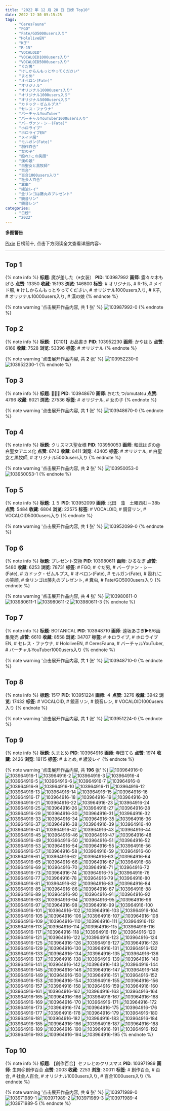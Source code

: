 ```yaml
---
title: "2022 年 12 月 28 日 日榜 Top10"
date: 2022-12-30 05:15:25
tags:
    - "CeresFauna"
    - "FGO"
    - "Fate/GO5000users入り"
    - "HololiveEN"
    - "K子"
    - "R-15"
    - "VOCALOID"
    - "VOCALOID1000users入り"
    - "VOCALOID5000users入り"
    - "ぐだ男"
    - "けしからんもっとやってください"
    - "まとめ"
    - "オベロン(Fate)"
    - "オリジナル"
    - "オリジナル10000users入り"
    - "オリジナル1000users入り"
    - "オリジナル5000users入り"
    - "カドック・ゼムルプス"
    - "セレス・ファウナ"
    - "バーチャルYouTuber"
    - "バーチャルYouTuber1000users入り"
    - "バーヴァン・シー(Fate)"
    - "ホロライブ"
    - "ホロライブEN"
    - "メイド服"
    - "モルガン(Fate)"
    - "創作百合"
    - "女の子"
    - "殴れ!この笑顔"
    - "漢の娘"
    - "白聖女と黒牧師"
    - "百合"
    - "百合1000users入り"
    - "社会人百合"
    - "糞虫"
    - "綾波レイ"
    - "金リンゴは藤丸のプレゼント"
    - "鏡音リン"
    - "鏡音レン"
categories:
    - "日榜"
    - "2022"
---
```


<i class="fa fa-triangle-exclamation"></i>**多图警告**<i class="fa fa-triangle-exclamation"></i>

[Pixiv](https://www.pixiv.net/) 日榜前十, 点击下方阅读全文查看详细内容~

<!-- more -->

---

## Top 1

{% note info %}
**标题**: 魔が差した（※女装）
**PID**: 103987992 **画师**: 露々々木もげら
**点赞**: 13350 **收藏**: 15193 **浏览**: 146800
**标签**: # オリジナル, # R-15, # メイド服, # けしからんもっとやってください, # オリジナル1000users入り, # K子, # オリジナル10000users入り, # 漢の娘
{% endnote %}

{% note warning '点击展开作品内容, 共 **1** 张' %}
![103987992-0](https://i.pixiv.re/img-original/img/2022/12/28/15/35/26/103987992_p0.jpg)
{% endnote %}

## Top 2

{% note info %}
**标题**: 【C101】お品書き
**PID**: 103952230 **画师**: かやはら
**点赞**: 6166 **收藏**: 7528 **浏览**: 53396
**标签**: # オリジナル
{% endnote %}

{% note warning '点击展开作品内容, 共 **2** 张' %}
![103952230-0](https://i.pixiv.re/img-original/img/2022/12/27/02/07/09/103952230_p0.jpg)
![103952230-1](https://i.pixiv.re/img-original/img/2022/12/27/02/07/09/103952230_p1.jpg)
{% endnote %}

## Top 3

{% note info %}
**标题**: 💖💖💖
**PID**: 103948670 **画师**: おむたつ/omutatsu
**点赞**: 4796 **收藏**: 6021 **浏览**: 27536
**标签**: # オリジナル, # 女の子
{% endnote %}

{% note warning '点击展开作品内容, 共 **1** 张' %}
![103948670-0](https://i.pixiv.re/img-original/img/2022/12/27/00/00/11/103948670_p0.jpg)
{% endnote %}

## Top 4

{% note info %}
**标题**: クリスマス聖女様
**PID**: 103950053 **画师**: 和武はざの@白聖女アニメ化
**点赞**: 6743 **收藏**: 8411 **浏览**: 43405
**标签**: # オリジナル, # 白聖女と黒牧師, # オリジナル5000users入り
{% endnote %}

{% note warning '点击展开作品内容, 共 **2** 张' %}
![103950053-0](https://i.pixiv.re/img-original/img/2022/12/27/00/34/26/103950053_p0.jpg)
![103950053-1](https://i.pixiv.re/img-original/img/2022/12/27/00/34/26/103950053_p1.jpg)
{% endnote %}

## Top 5

{% note info %}
**标题**: １５
**PID**: 103952099 **画师**: 北田　藻　土曜西む－38b
**点赞**: 5484 **收藏**: 6804 **浏览**: 22575
**标签**: # VOCALOID, # 鏡音リン, # VOCALOID5000users入り
{% endnote %}

{% note warning '点击展开作品内容, 共 **1** 张' %}
![103952099-0](https://i.pixiv.re/img-original/img/2022/12/27/02/00/00/103952099_p0.jpg)
{% endnote %}

## Top 6

{% note info %}
**标题**: プレゼント交換
**PID**: 103980611 **画师**: ひるなぎ
**点赞**: 5480 **收藏**: 6253 **浏览**: 78731
**标签**: # FGO, # ぐだ男, # バーヴァン・シー(Fate), # カドック・ゼムルプス, # オベロン(Fate), # モルガン(Fate), # 殴れ!この笑顔, # 金リンゴは藤丸のプレゼント, # 糞虫, # Fate/GO5000users入り
{% endnote %}

{% note warning '点击展开作品内容, 共 **4** 张' %}
![103980611-0](https://i.pixiv.re/img-original/img/2022/12/28/06/00/02/103980611_p0.jpg)
![103980611-1](https://i.pixiv.re/img-original/img/2022/12/28/06/00/02/103980611_p1.jpg)
![103980611-2](https://i.pixiv.re/img-original/img/2022/12/28/06/00/02/103980611_p2.jpg)
![103980611-3](https://i.pixiv.re/img-original/img/2022/12/28/06/00/02/103980611_p3.jpg)
{% endnote %}

## Top 7

{% note info %}
**标题**: BOTANICAL
**PID**: 103948710 **画师**: 遠坂あさぎ▶8/6画集発売
**点赞**: 6610 **收藏**: 8558 **浏览**: 34707
**标签**: # ホロライブ, # ホロライブEN, # セレス・ファウナ, # HololiveEN, # CeresFauna, # バーチャルYouTuber, # バーチャルYouTuber1000users入り
{% endnote %}

{% note warning '点击展开作品内容, 共 **1** 张' %}
![103948710-0](https://i.pixiv.re/img-original/img/2022/12/27/00/00/19/103948710_p0.jpg)
{% endnote %}

## Top 8

{% note info %}
**标题**: 15♡
**PID**: 103951224 **画师**: ４
**点赞**: 3276 **收藏**: 3942 **浏览**: 17432
**标签**: # VOCALOID, # 鏡音リン, # 鏡音レン, # VOCALOID1000users入り
{% endnote %}

{% note warning '点击展开作品内容, 共 **1** 张' %}
![103951224-0](https://i.pixiv.re/img-original/img/2022/12/27/01/18/47/103951224_p0.png)
{% endnote %}

## Top 9

{% note info %}
**标题**: 久まとめ
**PID**: 103964916 **画师**: 寺田てら
**点赞**: 1974 **收藏**: 2426 **浏览**: 18115
**标签**: # まとめ, # 綾波レイ
{% endnote %}

{% note warning '点击展开作品内容, 共 **196** 张' %}
![103964916-0](https://i.pixiv.re/img-original/img/2022/12/27/17/55/55/103964916_p0.jpg)
![103964916-1](https://i.pixiv.re/img-original/img/2022/12/27/17/55/55/103964916_p1.jpg)
![103964916-2](https://i.pixiv.re/img-original/img/2022/12/27/17/55/55/103964916_p2.jpg)
![103964916-3](https://i.pixiv.re/img-original/img/2022/12/27/17/55/55/103964916_p3.jpg)
![103964916-4](https://i.pixiv.re/img-original/img/2022/12/27/17/55/55/103964916_p4.jpg)
![103964916-5](https://i.pixiv.re/img-original/img/2022/12/27/17/55/55/103964916_p5.jpg)
![103964916-6](https://i.pixiv.re/img-original/img/2022/12/27/17/55/55/103964916_p6.jpg)
![103964916-7](https://i.pixiv.re/img-original/img/2022/12/27/17/55/55/103964916_p7.jpg)
![103964916-8](https://i.pixiv.re/img-original/img/2022/12/27/17/55/55/103964916_p8.jpg)
![103964916-9](https://i.pixiv.re/img-original/img/2022/12/27/17/55/55/103964916_p9.jpg)
![103964916-10](https://i.pixiv.re/img-original/img/2022/12/27/17/55/55/103964916_p10.jpg)
![103964916-11](https://i.pixiv.re/img-original/img/2022/12/27/17/55/55/103964916_p11.jpg)
![103964916-12](https://i.pixiv.re/img-original/img/2022/12/27/17/55/55/103964916_p12.jpg)
![103964916-13](https://i.pixiv.re/img-original/img/2022/12/27/17/55/55/103964916_p13.jpg)
![103964916-14](https://i.pixiv.re/img-original/img/2022/12/27/17/55/55/103964916_p14.jpg)
![103964916-15](https://i.pixiv.re/img-original/img/2022/12/27/17/55/55/103964916_p15.jpg)
![103964916-16](https://i.pixiv.re/img-original/img/2022/12/27/17/55/55/103964916_p16.jpg)
![103964916-17](https://i.pixiv.re/img-original/img/2022/12/27/17/55/55/103964916_p17.jpg)
![103964916-18](https://i.pixiv.re/img-original/img/2022/12/27/17/55/55/103964916_p18.jpg)
![103964916-19](https://i.pixiv.re/img-original/img/2022/12/27/17/55/55/103964916_p19.jpg)
![103964916-20](https://i.pixiv.re/img-original/img/2022/12/27/17/55/55/103964916_p20.jpg)
![103964916-21](https://i.pixiv.re/img-original/img/2022/12/27/17/55/55/103964916_p21.jpg)
![103964916-22](https://i.pixiv.re/img-original/img/2022/12/27/17/55/55/103964916_p22.jpg)
![103964916-23](https://i.pixiv.re/img-original/img/2022/12/27/17/55/55/103964916_p23.jpg)
![103964916-24](https://i.pixiv.re/img-original/img/2022/12/27/17/55/55/103964916_p24.jpg)
![103964916-25](https://i.pixiv.re/img-original/img/2022/12/27/17/55/55/103964916_p25.jpg)
![103964916-26](https://i.pixiv.re/img-original/img/2022/12/27/17/55/55/103964916_p26.jpg)
![103964916-27](https://i.pixiv.re/img-original/img/2022/12/27/17/55/55/103964916_p27.jpg)
![103964916-28](https://i.pixiv.re/img-original/img/2022/12/27/17/55/55/103964916_p28.jpg)
![103964916-29](https://i.pixiv.re/img-original/img/2022/12/27/17/55/55/103964916_p29.jpg)
![103964916-30](https://i.pixiv.re/img-original/img/2022/12/27/17/55/55/103964916_p30.jpg)
![103964916-31](https://i.pixiv.re/img-original/img/2022/12/27/17/55/55/103964916_p31.jpg)
![103964916-32](https://i.pixiv.re/img-original/img/2022/12/27/17/55/55/103964916_p32.jpg)
![103964916-33](https://i.pixiv.re/img-original/img/2022/12/27/17/55/55/103964916_p33.jpg)
![103964916-34](https://i.pixiv.re/img-original/img/2022/12/27/17/55/55/103964916_p34.jpg)
![103964916-35](https://i.pixiv.re/img-original/img/2022/12/27/17/55/55/103964916_p35.jpg)
![103964916-36](https://i.pixiv.re/img-original/img/2022/12/27/17/55/55/103964916_p36.jpg)
![103964916-37](https://i.pixiv.re/img-original/img/2022/12/27/17/55/55/103964916_p37.jpg)
![103964916-38](https://i.pixiv.re/img-original/img/2022/12/27/17/55/55/103964916_p38.jpg)
![103964916-39](https://i.pixiv.re/img-original/img/2022/12/27/17/55/55/103964916_p39.jpg)
![103964916-40](https://i.pixiv.re/img-original/img/2022/12/27/17/55/55/103964916_p40.jpg)
![103964916-41](https://i.pixiv.re/img-original/img/2022/12/27/17/55/55/103964916_p41.jpg)
![103964916-42](https://i.pixiv.re/img-original/img/2022/12/27/17/55/55/103964916_p42.jpg)
![103964916-43](https://i.pixiv.re/img-original/img/2022/12/27/17/55/55/103964916_p43.jpg)
![103964916-44](https://i.pixiv.re/img-original/img/2022/12/27/17/55/55/103964916_p44.jpg)
![103964916-45](https://i.pixiv.re/img-original/img/2022/12/27/17/55/55/103964916_p45.jpg)
![103964916-46](https://i.pixiv.re/img-original/img/2022/12/27/17/55/55/103964916_p46.jpg)
![103964916-47](https://i.pixiv.re/img-original/img/2022/12/27/17/55/55/103964916_p47.jpg)
![103964916-48](https://i.pixiv.re/img-original/img/2022/12/27/17/55/55/103964916_p48.jpg)
![103964916-49](https://i.pixiv.re/img-original/img/2022/12/27/17/55/55/103964916_p49.jpg)
![103964916-50](https://i.pixiv.re/img-original/img/2022/12/27/17/55/55/103964916_p50.jpg)
![103964916-51](https://i.pixiv.re/img-original/img/2022/12/27/17/55/55/103964916_p51.jpg)
![103964916-52](https://i.pixiv.re/img-original/img/2022/12/27/17/55/55/103964916_p52.jpg)
![103964916-53](https://i.pixiv.re/img-original/img/2022/12/27/17/55/55/103964916_p53.jpg)
![103964916-54](https://i.pixiv.re/img-original/img/2022/12/27/17/55/55/103964916_p54.jpg)
![103964916-55](https://i.pixiv.re/img-original/img/2022/12/27/17/55/55/103964916_p55.jpg)
![103964916-56](https://i.pixiv.re/img-original/img/2022/12/27/17/55/55/103964916_p56.jpg)
![103964916-57](https://i.pixiv.re/img-original/img/2022/12/27/17/55/55/103964916_p57.jpg)
![103964916-58](https://i.pixiv.re/img-original/img/2022/12/27/17/55/55/103964916_p58.jpg)
![103964916-59](https://i.pixiv.re/img-original/img/2022/12/27/17/55/55/103964916_p59.jpg)
![103964916-60](https://i.pixiv.re/img-original/img/2022/12/27/17/55/55/103964916_p60.jpg)
![103964916-61](https://i.pixiv.re/img-original/img/2022/12/27/17/55/55/103964916_p61.jpg)
![103964916-62](https://i.pixiv.re/img-original/img/2022/12/27/17/55/55/103964916_p62.jpg)
![103964916-63](https://i.pixiv.re/img-original/img/2022/12/27/17/55/55/103964916_p63.jpg)
![103964916-64](https://i.pixiv.re/img-original/img/2022/12/27/17/55/55/103964916_p64.jpg)
![103964916-65](https://i.pixiv.re/img-original/img/2022/12/27/17/55/55/103964916_p65.jpg)
![103964916-66](https://i.pixiv.re/img-original/img/2022/12/27/17/55/55/103964916_p66.jpg)
![103964916-67](https://i.pixiv.re/img-original/img/2022/12/27/17/55/55/103964916_p67.jpg)
![103964916-68](https://i.pixiv.re/img-original/img/2022/12/27/17/55/55/103964916_p68.jpg)
![103964916-69](https://i.pixiv.re/img-original/img/2022/12/27/17/55/55/103964916_p69.jpg)
![103964916-70](https://i.pixiv.re/img-original/img/2022/12/27/17/55/55/103964916_p70.jpg)
![103964916-71](https://i.pixiv.re/img-original/img/2022/12/27/17/55/55/103964916_p71.jpg)
![103964916-72](https://i.pixiv.re/img-original/img/2022/12/27/17/55/55/103964916_p72.jpg)
![103964916-73](https://i.pixiv.re/img-original/img/2022/12/27/17/55/55/103964916_p73.jpg)
![103964916-74](https://i.pixiv.re/img-original/img/2022/12/27/17/55/55/103964916_p74.jpg)
![103964916-75](https://i.pixiv.re/img-original/img/2022/12/27/17/55/55/103964916_p75.jpg)
![103964916-76](https://i.pixiv.re/img-original/img/2022/12/27/17/55/55/103964916_p76.jpg)
![103964916-77](https://i.pixiv.re/img-original/img/2022/12/27/17/55/55/103964916_p77.jpg)
![103964916-78](https://i.pixiv.re/img-original/img/2022/12/27/17/55/55/103964916_p78.jpg)
![103964916-79](https://i.pixiv.re/img-original/img/2022/12/27/17/55/55/103964916_p79.jpg)
![103964916-80](https://i.pixiv.re/img-original/img/2022/12/27/17/55/55/103964916_p80.jpg)
![103964916-81](https://i.pixiv.re/img-original/img/2022/12/27/17/55/55/103964916_p81.jpg)
![103964916-82](https://i.pixiv.re/img-original/img/2022/12/27/17/55/55/103964916_p82.jpg)
![103964916-83](https://i.pixiv.re/img-original/img/2022/12/27/17/55/55/103964916_p83.jpg)
![103964916-84](https://i.pixiv.re/img-original/img/2022/12/27/17/55/55/103964916_p84.jpg)
![103964916-85](https://i.pixiv.re/img-original/img/2022/12/27/17/55/55/103964916_p85.jpg)
![103964916-86](https://i.pixiv.re/img-original/img/2022/12/27/17/55/55/103964916_p86.jpg)
![103964916-87](https://i.pixiv.re/img-original/img/2022/12/27/17/55/55/103964916_p87.jpg)
![103964916-88](https://i.pixiv.re/img-original/img/2022/12/27/17/55/55/103964916_p88.jpg)
![103964916-89](https://i.pixiv.re/img-original/img/2022/12/27/17/55/55/103964916_p89.jpg)
![103964916-90](https://i.pixiv.re/img-original/img/2022/12/27/17/55/55/103964916_p90.jpg)
![103964916-91](https://i.pixiv.re/img-original/img/2022/12/27/17/55/55/103964916_p91.jpg)
![103964916-92](https://i.pixiv.re/img-original/img/2022/12/27/17/55/55/103964916_p92.jpg)
![103964916-93](https://i.pixiv.re/img-original/img/2022/12/27/17/55/55/103964916_p93.jpg)
![103964916-94](https://i.pixiv.re/img-original/img/2022/12/27/17/55/55/103964916_p94.jpg)
![103964916-95](https://i.pixiv.re/img-original/img/2022/12/27/17/55/55/103964916_p95.jpg)
![103964916-96](https://i.pixiv.re/img-original/img/2022/12/27/17/55/55/103964916_p96.jpg)
![103964916-97](https://i.pixiv.re/img-original/img/2022/12/27/17/55/55/103964916_p97.jpg)
![103964916-98](https://i.pixiv.re/img-original/img/2022/12/27/17/55/55/103964916_p98.jpg)
![103964916-99](https://i.pixiv.re/img-original/img/2022/12/27/17/55/55/103964916_p99.jpg)
![103964916-100](https://i.pixiv.re/img-original/img/2022/12/27/17/55/55/103964916_p100.jpg)
![103964916-101](https://i.pixiv.re/img-original/img/2022/12/27/17/55/55/103964916_p101.jpg)
![103964916-102](https://i.pixiv.re/img-original/img/2022/12/27/17/55/55/103964916_p102.jpg)
![103964916-103](https://i.pixiv.re/img-original/img/2022/12/27/17/55/55/103964916_p103.jpg)
![103964916-104](https://i.pixiv.re/img-original/img/2022/12/27/17/55/55/103964916_p104.jpg)
![103964916-105](https://i.pixiv.re/img-original/img/2022/12/27/17/55/55/103964916_p105.jpg)
![103964916-106](https://i.pixiv.re/img-original/img/2022/12/27/17/55/55/103964916_p106.jpg)
![103964916-107](https://i.pixiv.re/img-original/img/2022/12/27/17/55/55/103964916_p107.jpg)
![103964916-108](https://i.pixiv.re/img-original/img/2022/12/27/17/55/55/103964916_p108.jpg)
![103964916-109](https://i.pixiv.re/img-original/img/2022/12/27/17/55/55/103964916_p109.jpg)
![103964916-110](https://i.pixiv.re/img-original/img/2022/12/27/17/55/55/103964916_p110.jpg)
![103964916-111](https://i.pixiv.re/img-original/img/2022/12/27/17/55/55/103964916_p111.jpg)
![103964916-112](https://i.pixiv.re/img-original/img/2022/12/27/17/55/55/103964916_p112.jpg)
![103964916-113](https://i.pixiv.re/img-original/img/2022/12/27/17/55/55/103964916_p113.jpg)
![103964916-114](https://i.pixiv.re/img-original/img/2022/12/27/17/55/55/103964916_p114.jpg)
![103964916-115](https://i.pixiv.re/img-original/img/2022/12/27/17/55/55/103964916_p115.jpg)
![103964916-116](https://i.pixiv.re/img-original/img/2022/12/27/17/55/55/103964916_p116.jpg)
![103964916-117](https://i.pixiv.re/img-original/img/2022/12/27/17/55/55/103964916_p117.jpg)
![103964916-118](https://i.pixiv.re/img-original/img/2022/12/27/17/55/55/103964916_p118.jpg)
![103964916-119](https://i.pixiv.re/img-original/img/2022/12/27/17/55/55/103964916_p119.jpg)
![103964916-120](https://i.pixiv.re/img-original/img/2022/12/27/17/55/55/103964916_p120.jpg)
![103964916-121](https://i.pixiv.re/img-original/img/2022/12/27/17/55/55/103964916_p121.jpg)
![103964916-122](https://i.pixiv.re/img-original/img/2022/12/27/17/55/55/103964916_p122.jpg)
![103964916-123](https://i.pixiv.re/img-original/img/2022/12/27/17/55/55/103964916_p123.jpg)
![103964916-124](https://i.pixiv.re/img-original/img/2022/12/27/17/55/55/103964916_p124.jpg)
![103964916-125](https://i.pixiv.re/img-original/img/2022/12/27/17/55/55/103964916_p125.jpg)
![103964916-126](https://i.pixiv.re/img-original/img/2022/12/27/17/55/55/103964916_p126.jpg)
![103964916-127](https://i.pixiv.re/img-original/img/2022/12/27/17/55/55/103964916_p127.jpg)
![103964916-128](https://i.pixiv.re/img-original/img/2022/12/27/17/55/55/103964916_p128.jpg)
![103964916-129](https://i.pixiv.re/img-original/img/2022/12/27/17/55/55/103964916_p129.jpg)
![103964916-130](https://i.pixiv.re/img-original/img/2022/12/27/17/55/55/103964916_p130.jpg)
![103964916-131](https://i.pixiv.re/img-original/img/2022/12/27/17/55/55/103964916_p131.jpg)
![103964916-132](https://i.pixiv.re/img-original/img/2022/12/27/17/55/55/103964916_p132.jpg)
![103964916-133](https://i.pixiv.re/img-original/img/2022/12/27/17/55/55/103964916_p133.jpg)
![103964916-134](https://i.pixiv.re/img-original/img/2022/12/27/17/55/55/103964916_p134.jpg)
![103964916-135](https://i.pixiv.re/img-original/img/2022/12/27/17/55/55/103964916_p135.jpg)
![103964916-136](https://i.pixiv.re/img-original/img/2022/12/27/17/55/55/103964916_p136.jpg)
![103964916-137](https://i.pixiv.re/img-original/img/2022/12/27/17/55/55/103964916_p137.jpg)
![103964916-138](https://i.pixiv.re/img-original/img/2022/12/27/17/55/55/103964916_p138.jpg)
![103964916-139](https://i.pixiv.re/img-original/img/2022/12/27/17/55/55/103964916_p139.jpg)
![103964916-140](https://i.pixiv.re/img-original/img/2022/12/27/17/55/55/103964916_p140.jpg)
![103964916-141](https://i.pixiv.re/img-original/img/2022/12/27/17/55/55/103964916_p141.jpg)
![103964916-142](https://i.pixiv.re/img-original/img/2022/12/27/17/55/55/103964916_p142.jpg)
![103964916-143](https://i.pixiv.re/img-original/img/2022/12/27/17/55/55/103964916_p143.jpg)
![103964916-144](https://i.pixiv.re/img-original/img/2022/12/27/17/55/55/103964916_p144.jpg)
![103964916-145](https://i.pixiv.re/img-original/img/2022/12/27/17/55/55/103964916_p145.jpg)
![103964916-146](https://i.pixiv.re/img-original/img/2022/12/27/17/55/55/103964916_p146.jpg)
![103964916-147](https://i.pixiv.re/img-original/img/2022/12/27/17/55/55/103964916_p147.jpg)
![103964916-148](https://i.pixiv.re/img-original/img/2022/12/27/17/55/55/103964916_p148.jpg)
![103964916-149](https://i.pixiv.re/img-original/img/2022/12/27/17/55/55/103964916_p149.jpg)
![103964916-150](https://i.pixiv.re/img-original/img/2022/12/27/17/55/55/103964916_p150.jpg)
![103964916-151](https://i.pixiv.re/img-original/img/2022/12/27/17/55/55/103964916_p151.jpg)
![103964916-152](https://i.pixiv.re/img-original/img/2022/12/27/17/55/55/103964916_p152.jpg)
![103964916-153](https://i.pixiv.re/img-original/img/2022/12/27/17/55/55/103964916_p153.jpg)
![103964916-154](https://i.pixiv.re/img-original/img/2022/12/27/17/55/55/103964916_p154.jpg)
![103964916-155](https://i.pixiv.re/img-original/img/2022/12/27/17/55/55/103964916_p155.jpg)
![103964916-156](https://i.pixiv.re/img-original/img/2022/12/27/17/55/55/103964916_p156.jpg)
![103964916-157](https://i.pixiv.re/img-original/img/2022/12/27/17/55/55/103964916_p157.jpg)
![103964916-158](https://i.pixiv.re/img-original/img/2022/12/27/17/55/55/103964916_p158.jpg)
![103964916-159](https://i.pixiv.re/img-original/img/2022/12/27/17/55/55/103964916_p159.jpg)
![103964916-160](https://i.pixiv.re/img-original/img/2022/12/27/17/55/55/103964916_p160.jpg)
![103964916-161](https://i.pixiv.re/img-original/img/2022/12/27/17/55/55/103964916_p161.jpg)
![103964916-162](https://i.pixiv.re/img-original/img/2022/12/27/17/55/55/103964916_p162.jpg)
![103964916-163](https://i.pixiv.re/img-original/img/2022/12/27/17/55/55/103964916_p163.jpg)
![103964916-164](https://i.pixiv.re/img-original/img/2022/12/27/17/55/55/103964916_p164.jpg)
![103964916-165](https://i.pixiv.re/img-original/img/2022/12/27/17/55/55/103964916_p165.jpg)
![103964916-166](https://i.pixiv.re/img-original/img/2022/12/27/17/55/55/103964916_p166.jpg)
![103964916-167](https://i.pixiv.re/img-original/img/2022/12/27/17/55/55/103964916_p167.jpg)
![103964916-168](https://i.pixiv.re/img-original/img/2022/12/27/17/55/55/103964916_p168.jpg)
![103964916-169](https://i.pixiv.re/img-original/img/2022/12/27/17/55/55/103964916_p169.jpg)
![103964916-170](https://i.pixiv.re/img-original/img/2022/12/27/17/55/55/103964916_p170.jpg)
![103964916-171](https://i.pixiv.re/img-original/img/2022/12/27/17/55/55/103964916_p171.jpg)
![103964916-172](https://i.pixiv.re/img-original/img/2022/12/27/17/55/55/103964916_p172.jpg)
![103964916-173](https://i.pixiv.re/img-original/img/2022/12/27/17/55/55/103964916_p173.jpg)
![103964916-174](https://i.pixiv.re/img-original/img/2022/12/27/17/55/55/103964916_p174.jpg)
![103964916-175](https://i.pixiv.re/img-original/img/2022/12/27/17/55/55/103964916_p175.jpg)
![103964916-176](https://i.pixiv.re/img-original/img/2022/12/27/17/55/55/103964916_p176.jpg)
![103964916-177](https://i.pixiv.re/img-original/img/2022/12/27/17/55/55/103964916_p177.jpg)
![103964916-178](https://i.pixiv.re/img-original/img/2022/12/27/17/55/55/103964916_p178.jpg)
![103964916-179](https://i.pixiv.re/img-original/img/2022/12/27/17/55/55/103964916_p179.jpg)
![103964916-180](https://i.pixiv.re/img-original/img/2022/12/27/17/55/55/103964916_p180.jpg)
![103964916-181](https://i.pixiv.re/img-original/img/2022/12/27/17/55/55/103964916_p181.jpg)
![103964916-182](https://i.pixiv.re/img-original/img/2022/12/27/17/55/55/103964916_p182.jpg)
![103964916-183](https://i.pixiv.re/img-original/img/2022/12/27/17/55/55/103964916_p183.jpg)
![103964916-184](https://i.pixiv.re/img-original/img/2022/12/27/17/55/55/103964916_p184.jpg)
![103964916-185](https://i.pixiv.re/img-original/img/2022/12/27/17/55/55/103964916_p185.jpg)
![103964916-186](https://i.pixiv.re/img-original/img/2022/12/27/17/55/55/103964916_p186.jpg)
![103964916-187](https://i.pixiv.re/img-original/img/2022/12/27/17/55/55/103964916_p187.jpg)
![103964916-188](https://i.pixiv.re/img-original/img/2022/12/27/17/55/55/103964916_p188.jpg)
![103964916-189](https://i.pixiv.re/img-original/img/2022/12/27/17/55/55/103964916_p189.jpg)
![103964916-190](https://i.pixiv.re/img-original/img/2022/12/27/17/55/55/103964916_p190.jpg)
![103964916-191](https://i.pixiv.re/img-original/img/2022/12/27/17/55/55/103964916_p191.jpg)
![103964916-192](https://i.pixiv.re/img-original/img/2022/12/27/17/55/55/103964916_p192.jpg)
![103964916-193](https://i.pixiv.re/img-original/img/2022/12/27/17/55/55/103964916_p193.jpg)
![103964916-194](https://i.pixiv.re/img-original/img/2022/12/27/17/55/55/103964916_p194.jpg)
![103964916-195](https://i.pixiv.re/img-original/img/2022/12/27/17/55/55/103964916_p195.jpg)
{% endnote %}

## Top 10

{% note info %}
**标题**: 【創作百合】セフレとのクリスマス
**PID**: 103971989 **画师**: 生肉＠創作百合
**点赞**: 2003 **收藏**: 2253 **浏览**: 30011
**标签**: # 創作百合, # 百合, # 社会人百合, # オリジナル1000users入り, # 百合1000users入り
{% endnote %}

{% note warning '点击展开作品内容, 共 **6** 张' %}
![103971989-0](https://i.pixiv.re/img-original/img/2022/12/27/22/22/52/103971989_p0.png)
![103971989-1](https://i.pixiv.re/img-original/img/2022/12/27/22/22/52/103971989_p1.png)
![103971989-2](https://i.pixiv.re/img-original/img/2022/12/27/22/22/52/103971989_p2.png)
![103971989-3](https://i.pixiv.re/img-original/img/2022/12/27/22/22/52/103971989_p3.png)
![103971989-4](https://i.pixiv.re/img-original/img/2022/12/27/22/22/52/103971989_p4.png)
![103971989-5](https://i.pixiv.re/img-original/img/2022/12/27/22/22/52/103971989_p5.png)
{% endnote %}
